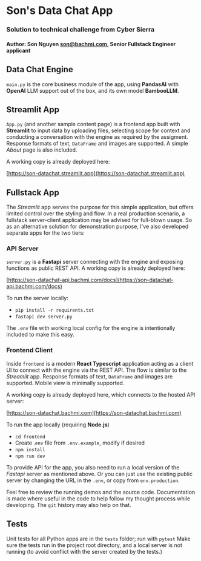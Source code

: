 # Son's Data Chat App
### Solution to technical challenge from Cyber Sierra
#### Author: Son Nguyen <son@bachmi.com>, Senior Fullstack Engineer applicant


## Data Chat Engine

`main.py` is the core business module of the app, using **PandasAI** with **OpenAI** LLM support out of the box, and its own model **BambooLLM**.

## Streamlit App

`App.py` (and another sample content page) is a frontend app built with **Streamlit** to input data by uploading files, selecting scope for context and conducting a conversation with the engine
as required by the assigment. Response formats of text, `DataFrame` and images are supported. A simple _About_ page is also included.

A working copy is already deployed here:

[https://son-datachat.streamlit.app](https://son-datachat.streamlit.app)


## Fullstack App
The _Streamlit_ app serves the purpose for this simple application, but offers limited control over the styling and flow. In a real production scenario, 
a fullstack server-client application may be advised for full-blown usage. So as an alternative solution for demonstration purpose, I've also developed
separate apps for the two tiers:

### API Server

`server.py` is a **Fastapi** server connecting with the engine and exposing functions as public REST API. A working copy is already deployed here:

[https://son-datachat-api.bachmi.com/docs](https://son-datachat-api.bachmi.com/docs)

To run the server locally:
- `pip install -r requirents.txt`
- `fastapi dev server.py`

The `.env` file with working local config for the engine is intentionally included to make this easy.

### Frontend Client

Inside `frontend` is a modern **React Typescript** application acting as a client UI to connect with the engine via the REST API. The flow is similar to the _Streamlit_ app.
Response formats of text, `DataFrame` and images are supported. Mobile view is minimally supported.

A working copy is already deployed here, which connects to the hosted API server:

[https://son-datachat.bachmi.com](https://son-datachat.bachmi.com)

To run the app locally (requiring **Node.js**)

- `cd frontend`
- Create .`env` file from `.env.example`, modify if desired
- `npm install`
- `npm run dev`

To provide API for the app, you also need to run a local version of the _Fastapi_ server as mentioned above. 
Or you can just use the existing public server by changing the URL in the `.env`, or copy from `env.production`.

Feel free to review the running demos and the source code. Documentation is made where useful in the code to help follow my thought process while developing.
The `git` history may also help on that.

## Tests

Unit tests for all Python apps are in the `tests` folder; run with `pytest` Make sure the tests run in the project root directory, and a local
server is not running (to avoid conflict with the server created by the tests.)

